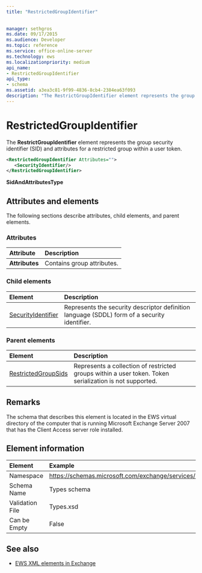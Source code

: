 ```yaml
---
title: "RestrictedGroupIdentifier"
 
 
manager: sethgros
ms.date: 09/17/2015
ms.audience: Developer
ms.topic: reference
ms.service: office-online-server
ms.technology: ews
ms.localizationpriority: medium
api_name:
- RestrictedGroupIdentifier
api_type:
- schema
ms.assetid: a3ea3c81-9f99-4836-8cb4-2384ea63f093
description: "The RestrictGroupIdentifier element represents the group security identifier (SID) and attributes for a restricted group within a user token."
---
```


# RestrictedGroupIdentifier

The **RestrictGroupIdentifier** element represents the group security identifier (SID) and attributes for a restricted group within a user token. 
  
```xml
<RestrictedGroupIdentifier Attributes="">
   <SecurityIdentifier/>
</RestrictedGroupIdentifier>
```

 **SidAndAttributesType**
## Attributes and elements

The following sections describe attributes, child elements, and parent elements.
  
### Attributes

|**Attribute**|**Description**|
|:-----|:-----|
|**Attributes** <br/> |Contains group attributes.  <br/> |
   
### Child elements

|**Element**|**Description**|
|:-----|:-----|
|[SecurityIdentifier](securityidentifier.md) <br/> |Represents the security descriptor definition language (SDDL) form of a security identifier.  <br/> |
   
### Parent elements

|**Element**|**Description**|
|:-----|:-----|
|[RestrictedGroupSids](restrictedgroupsids.md) <br/> |Represents a collection of restricted groups within a user token. Token serialization is not supported.  <br/> |
   
## Remarks

The schema that describes this element is located in the EWS virtual directory of the computer that is running Microsoft Exchange Server 2007 that has the Client Access server role installed.
  
## Element information

| Element | Example |
|:-----|:-----|
|Namespace  <br/> |https://schemas.microsoft.com/exchange/services/2006/types  <br/> |
|Schema Name  <br/> |Types schema  <br/> |
|Validation File  <br/> |Types.xsd  <br/> |
|Can be Empty  <br/> |False  <br/> |
   
## See also



- [EWS XML elements in Exchange](ews-xml-elements-in-exchange.md)


